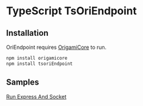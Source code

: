# TypeScript TsOriEndpoint

## Installation
OriEndpoint requires [OrigamiCore](https://www.npmjs.com/package/origamicore)  to run.
```sh
npm install origamicore
npm install tsoriEndpoint
```

## Samples
[Run Express And Socket](https://github.com/origamiicore/ts-modules/tree/main/tsoriendpoint/sample)

